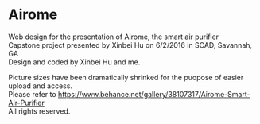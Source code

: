 # Airome
Web design for the presentation of Airome, the smart air purifier<br/>
Capstone project presented by Xinbei Hu
on 6/2/2016 in SCAD, Savannah, GA<br/>
Design and coded by Xinbei Hu and me.<br/>

Picture sizes have been dramatically shrinked for the puopose of easier upload and access.<br/> 
Please refer to
<a>https://www.behance.net/gallery/38107317/Airome-Smart-Air-Purifier</a><br/>
All rights reserved.
